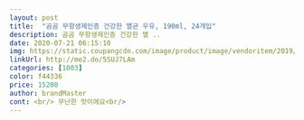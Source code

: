 ```yaml
---
layout: post 
title:  "곰곰 무항생제인증 건강한 멸균 우유, 190ml, 24개입" 
description: 곰곰 무항생제인증 건강한 멸 ..
date: 2020-07-21 06:15:10 
img: https://static.coupangcdn.com/image/product/image/vendoritem/2019/08/20/5130955441/923aa65d-d52a-4867-8c32-0248947a49b3.jpg 
linkUrl: http://me2.do/5SUJ7LAm 
categories: [1003] 
color: f44336 
price: 15200 
author: brandMaster 
cont: <br/> 무난한 맛이에요<br/> 
---
```

 